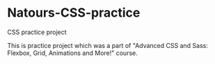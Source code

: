 # Natours-CSS-practice
CSS practice project

This is practice project which was a part of "Advanced CSS and Sass: Flexbox, Grid, Animations and More!" course.

